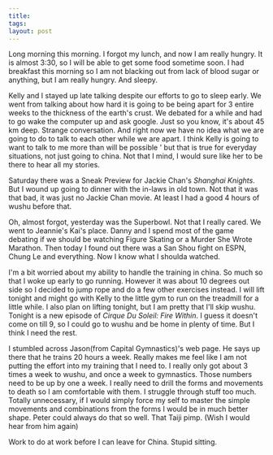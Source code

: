 ```yaml
---
title: 
tags: 
layout: post
---
```

Long morning this morning.  I forgot my lunch, and now I am really hungry.  It is almost 3:30, so I will be able to get some food sometime soon.   I had breakfast this morning so I am not blacking out from lack of blood sugar or anything, but I am really hungry.  And sleepy.  



Kelly and I stayed up late talking despite our efforts to go to sleep early.  We went from talking about how hard it is going to be being apart for 3 entire weeks to the thickness of the earth's crust.  We debated for a while and had to go wake the computer up and ask google.  Just so you know, it's about 45 km deep.  Strange conversation.  And right now we have no idea what we are going to do to talk to each other while we are apart.  I think Kelly is going to want to talk to me more than will be possible ' but that is true for everyday situations, not just going to china.  Not that I mind, I would sure like her to be there to hear all my stories.



Saturday there was a Sneak Preview for Jackie Chan's _Shanghai Knights_. But I wound up going to dinner with the in-laws in old town.  Not that it was that bad, it was just no Jackie Chan movie.    At least I had a good 4 hours of wushu before that.  



Oh, almost forgot, yesterday was the Superbowl.  Not that I really cared.  We went to Jeannie's Kai's place.  Danny and I spend most of the game debating if we should be watching Figure Skating or a Murder She Wrote Marathon. Then today I found out there was a San Shou fight on ESPN, Chung Le and everything.  Now I know what I shoulda watched. 



I'm a bit worried about my ability to handle the training in china.  So much so that I woke up early to go running.  However it was about 10 degrees out side so I decided to jump rope and do a few other exercises instead.  I will lift tonight and might go with Kelly to the little gym to run on the treadmill for a little while.  I also plan on lifting tonight, but I am pretty that I'll skip wushu.  Tonight is a new episode of <I>Cirque Du Soleil: Fire Within</I>.  I guess it doesn't come on till 9, so I could go to wushu and be home in plenty of time.  But I think I need the rest.



I stumbled across Jason(from Capital Gymnastics)'s web page.  He says up there that he trains 20 hours a week.  Really makes me feel like I am not putting the effort into my training that I need to. I really only got about 3 times a week to wushu, and once a week to gymnastics.  Those numbers need to be up by one a week.  I really need to drill the forms and movements to death so I am comfortable with them. I struggle through stuff too much.  Totally unnecessary, if I would simply force my self to master the simple movements and combinations from the forms I would be in much better shape.  Peter could always do that so well.  That Taiji pimp.  (Wish I would hear from him again)



Work to do at work before I can leave for China.  Stupid sitting.


